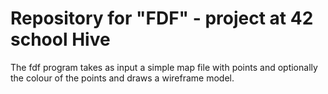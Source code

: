 <H1> Repository for "FDF" - project at 42 school Hive </H1>
<p> The fdf program takes as input a simple map file with points and optionally the colour of the points and draws a wireframe model. </p>
